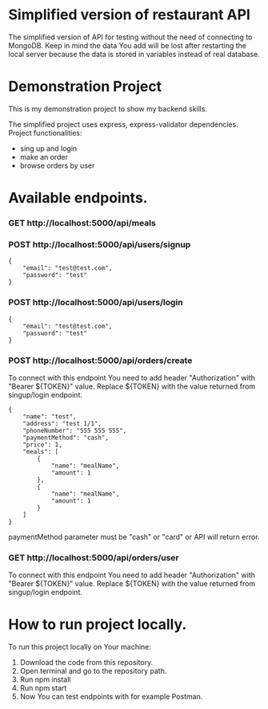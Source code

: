 # Simplified version of restaurant API

The simplified version of API for testing without the need of connecting to MongoDB. Keep in mind the data You add will be lost after restarting the local server because the data is stored in variables instead of real database.
# Demonstration Project

This is my demonstration project to show my backend skills.

The simplified project uses express, express-validator dependencies.
Project functionalities:
- sing up and login
- make an order
- browse orders by user

# Available endpoints.
### GET http://localhost:5000/api/meals
### POST http://localhost:5000/api/users/signup

```
{
    "email": "test@test.com",
    "password": "test"
}
```
### POST http://localhost:5000/api/users/login
```
{
    "email": "test@test.com",
    "password": "test"
}
```
### POST http://localhost:5000/api/orders/create

To connect with this endpoint You need to add header "Authorization" with "Bearer ${TOKEN}" value. Replace ${TOKEN} with the value returned from singup/login endpoint.
```
{
    "name": "test",
    "address": "test 1/1",
    "phoneNumber": "555 555 555",
    "paymentMethod": "cash",
    "price": 1,
    "meals": [
        {
            "name": "mealName",
            "amount": 1
        },
        {
            "name": "mealName",
            "amount": 1
        }
    ]
}
```
paymentMethod parameter must be "cash" or "card" or API will return error.

### GET http://localhost:5000/api/orders/user

To connect with this endpoint You need to add header "Authorization" with "Bearer ${TOKEN}" value. Replace ${TOKEN} with the value returned from singup/login endpoint.


# How to run project locally.

To run this project locally on Your machine:

1. Download the code from this repository.
2. Open terminal and go to the repository path.
3. Run npm install
4. Run npm start
5. Now You can test endpoints with for example Postman.